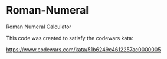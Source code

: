 # Roman-Numeral
Roman Numeral Calculator

This code was created to satisfy the codewars kata:

https://www.codewars.com/kata/51b6249c4612257ac0000005

